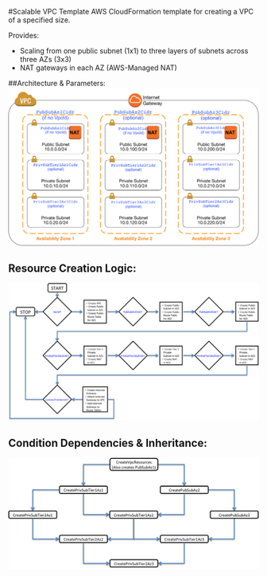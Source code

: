 #Scalable VPC Template
AWS CloudFormation template for creating a VPC of a specified size.

Provides:
* Scaling from one public subnet (1x1) to three layers of subnets across three AZs (3x3)
* NAT gateways in each AZ (AWS-Managed NAT)

##Architecture & Parameters:
![Architecture & Parameters](https://raw.githubusercontent.com/ScaleSec/ScalableVPC/master/images/parameters.png "Architectures & Parameters")

## Resource Creation Logic:
![Resource Creation Logic](https://raw.githubusercontent.com/ScaleSec/ScalableVPC/master/images/creation_logic.png "Resource Creation Logic")

## Condition Dependencies & Inheritance:
![Condition Dependencies & Inheritance](https://raw.githubusercontent.com/ScaleSec/ScalableVPC/master/images/conditions.png "Condition Dependencies & Inheritance")
